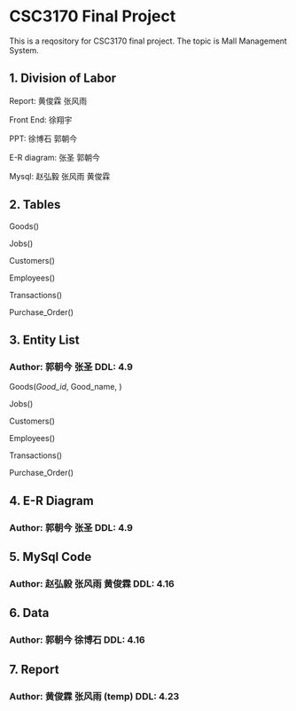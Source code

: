# CSC3170 Final Project

 This is a reqository for CSC3170 final project. The topic is Mall Management System.

## 1. Division of Labor

Report: 黄俊霖 张风雨

Front End: 徐翔宇

PPT: 徐博石 郭朝今

E-R diagram: 张圣 郭朝今

Mysql: 赵弘毅 张风雨 黄俊霖

## 2. Tables

Goods()

Jobs()

Customers()

Employees()

Transactions()

Purchase_Order()

## 3. Entity List

### Author: 郭朝今 张圣 DDL: 4.9

Goods(*Good_id*, Good_name, )

Jobs()

Customers()

Employees()

Transactions()

Purchase_Order()

## 4. E-R Diagram

### Author: 郭朝今 张圣 DDL: 4.9





## 5. MySql Code

### Author: 赵弘毅 张风雨 黄俊霖 DDL: 4.16



## 6. Data

### Author: 郭朝今 徐博石 DDL: 4.16



## 7. Report

### Author: 黄俊霖 张风雨 (temp) DDL: 4.23
